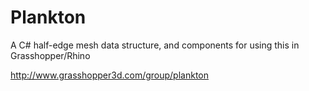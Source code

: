 Plankton
========

A C# half-edge mesh data structure, and components for using this in Grasshopper/Rhino

http://www.grasshopper3d.com/group/plankton
